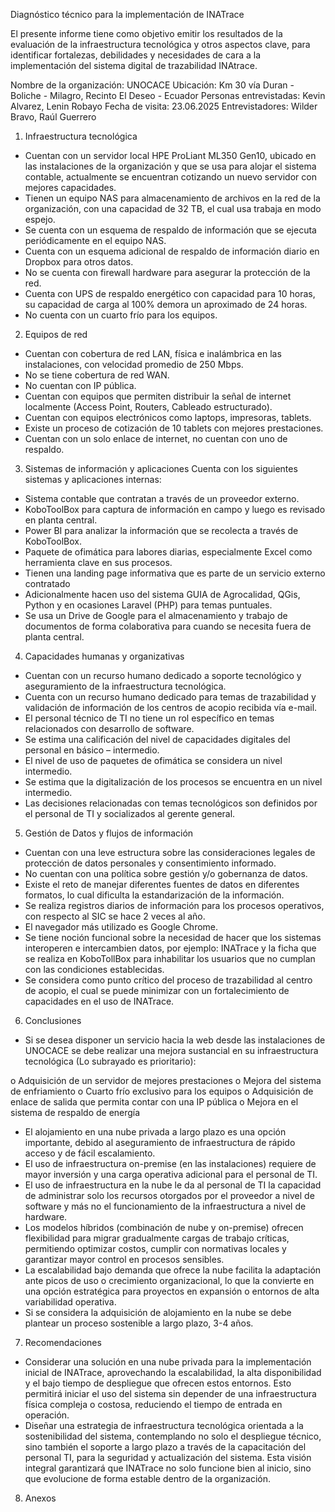 Diagnóstico técnico para la implementación de INATrace 

El presente informe tiene como objetivo emitir los resultados de la evaluación de la infraestructura tecnológica y otros aspectos clave, para identificar fortalezas, debilidades y necesidades de cara a la implementación del sistema digital de trazabilidad INAtrace.

Nombre de la organización: UNOCACE
Ubicación: Km 30 vía Duran - Boliche - Milagro, Recinto El Deseo - Ecuador
Personas entrevistadas: Kevin Alvarez, Lenin Robayo
Fecha de visita: 23.06.2025
Entrevistadores: Wilder Bravo, Raúl Guerrero


1.	Infraestructura tecnológica 
-	Cuentan con un servidor local HPE ProLiant ML350 Gen10, ubicado en las instalaciones de la organización y que se usa para alojar el sistema contable, actualmente se encuentran cotizando un nuevo servidor con mejores capacidades. 
-	Tienen un equipo NAS para almacenamiento de archivos en la red de la organización, con una capacidad de 32 TB, el cual usa trabaja en modo espejo. 
-	Se cuenta con un esquema de respaldo de información que se ejecuta periódicamente en el equipo NAS. 
-	Cuenta con un esquema adicional de respaldo de información diario en Dropbox para otros datos.
-	No se cuenta con firewall hardware para asegurar la protección de la red.
-	Cuenta con UPS de respaldo energético con capacidad para 10 horas, su capacidad de carga al 100% demora un aproximado de 24 horas.
-	No cuenta con un cuarto frío para los equipos.

2.	Equipos de red
-	Cuentan con cobertura de red LAN, física e inalámbrica en las instalaciones, con velocidad promedio de 250 Mbps.
-	No se tiene cobertura de red WAN.
-	No cuentan con IP pública.
-	Cuentan con equipos que permiten distribuir la señal de internet localmente (Access Point, Routers, Cableado estructurado).
-	Cuentan con equipos electrónicos como laptops, impresoras, tablets.  
-	Existe un proceso de cotización de 10 tablets con mejores prestaciones.
-	Cuentan con un solo enlace de internet, no cuentan con uno de respaldo.

3.	Sistemas de información y aplicaciones
Cuenta con los siguientes sistemas y aplicaciones internas:
-	Sistema contable que contratan a través de un proveedor externo.
-	KoboToolBox para captura de información en campo y luego es revisado en planta central.
-	Power BI para analizar la información que se recolecta a través de KoboToolBox.
-	Paquete de ofimática para labores diarias, especialmente Excel como herramienta clave en sus procesos.
-	Tienen una landing page informativa que es parte de un servicio externo contratado
-	Adicionalmente hacen uso del sistema GUIA de Agrocalidad, QGis, Python y en ocasiones Laravel (PHP) para temas puntuales.
-	Se usa un Drive de Google para el almacenamiento y trabajo de documentos de forma colaborativa para cuando se necesita fuera de planta central.

4.	Capacidades humanas y organizativas
-	Cuentan con un recurso humano dedicado a soporte tecnológico y aseguramiento de la infraestructura tecnológica.
-	Cuenta con un recurso humano dedicado para temas de trazabilidad y validación de información de los centros de acopio recibida vía e-mail.
-	El personal técnico de TI no tiene un rol específico en temas relacionados con desarrollo de software.
-	Se estima una calificación del nivel de capacidades digitales del personal en básico – intermedio.
-	El nivel de uso de paquetes de ofimática se considera un nivel intermedio.
-	Se estima que la digitalización de los procesos se encuentra en un nivel intermedio.
-	Las decisiones relacionadas con temas tecnológicos son definidos por el personal de TI y socializados al gerente general. 

5.	Gestión de Datos y flujos de información
-	Cuentan con una leve estructura sobre las consideraciones legales de protección de datos personales y consentimiento informado.
-	No cuentan con una política sobre gestión y/o gobernanza de datos.
-	Existe el reto de manejar diferentes fuentes de datos en diferentes formatos, lo cual dificulta la estandarización de la información.
-	Se realiza registros diarios de información para los procesos operativos, con respecto al SIC se hace 2 veces al año.
-	El navegador más utilizado es Google Chrome.
-	Se tiene noción funcional sobre la necesidad de hacer que los sistemas interoperen e intercambien datos, por ejemplo: INATrace y la ficha que se realiza en KoboTollBox para inhabilitar los usuarios que no cumplan con las condiciones establecidas.
-	Se considera como punto crítico del proceso de trazabilidad al centro de acopio, el cual se puede minimizar con un fortalecimiento de capacidades en el uso de INATrace.

6.	Conclusiones 
-	Si se desea disponer un servicio hacia la web desde las instalaciones de UNOCACE se debe realizar una mejora sustancial en su infraestructura tecnológica (Lo subrayado es prioritario):

o	Adquisición de un servidor de mejores prestaciones
o	Mejora del sistema de enfriamiento
o	Cuarto frío exclusivo para los equipos
o	Adquisición de enlace de salida que permita contar con una IP pública
o	Mejora en el sistema de respaldo de energía 

-	El alojamiento en una nube privada a largo plazo es una opción importante, debido al aseguramiento de infraestructura de rápido acceso y de fácil escalamiento.
-	El uso de infraestructura on-premise (en las instalaciones) requiere de mayor inversión y una carga operativa adicional para el personal de TI.
-	El uso de infraestructura en la nube le da al personal de TI la capacidad de administrar solo los recursos otorgados por el proveedor a nivel de software y más no el funcionamiento de la infraestructura a nivel de hardware.
-	Los modelos híbridos (combinación de nube y on-premise) ofrecen flexibilidad para migrar gradualmente cargas de trabajo críticas, permitiendo optimizar costos, cumplir con normativas locales y garantizar mayor control en procesos sensibles.
-	La escalabilidad bajo demanda que ofrece la nube facilita la adaptación ante picos de uso o crecimiento organizacional, lo que la convierte en una opción estratégica para proyectos en expansión o entornos de alta variabilidad operativa.
-	Si se considera la adquisición de alojamiento en la nube se debe plantear un proceso sostenible a largo plazo, 3-4 años.

7.	Recomendaciones
-	Considerar una solución en una nube privada para la implementación inicial de INATrace, aprovechando la escalabilidad, la alta disponibilidad y el bajo tiempo de despliegue que ofrecen estos entornos. Esto permitirá iniciar el uso del sistema sin depender de una infraestructura física compleja o costosa, reduciendo el tiempo de entrada en operación.
-	Diseñar una estrategia de infraestructura tecnológica orientada a la sostenibilidad del sistema, contemplando no solo el despliegue técnico, sino también el soporte a largo plazo a través de la capacitación del personal TI, para la seguridad y actualización del sistema. Esta visión integral garantizará que INATrace no solo funcione bien al inicio, sino que evolucione de forma estable dentro de la organización.
 
8.	Anexos


